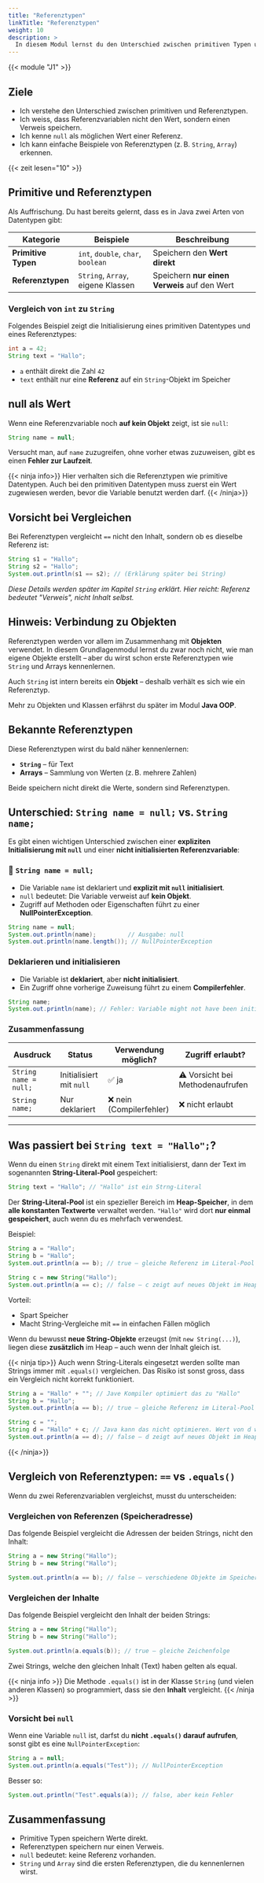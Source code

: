 ```yaml
---
title: "Referenztypen"
linkTitle: "Referenztypen"
weight: 10
description: >
  In diesem Modul lernst du den Unterschied zwischen primitiven Typen und Referenztypen kennen.
---
```


{{< module "J1" >}}

## Ziele

- Ich verstehe den Unterschied zwischen primitiven und Referenztypen.
- Ich weiss, dass Referenzvariablen nicht den Wert, sondern einen Verweis speichern.
- Ich kenne `null` als möglichen Wert einer Referenz.
- Ich kann einfache Beispiele von Referenztypen (z. B. `String`, `Array`) erkennen.

{{< zeit lesen="10" >}}

## Primitive und Referenztypen

Als Auffrischung. Du hast bereits gelernt, dass es in Java zwei Arten von Datentypen gibt:

| Kategorie           | Beispiele                          | Beschreibung                                 |
| ------------------- | ---------------------------------- | -------------------------------------------- |
| **Primitive Typen** | `int`, `double`, `char`, `boolean` | Speichern den **Wert direkt**                |
| **Referenztypen**   | `String`, `Array`, eigene Klassen  | Speichern **nur einen Verweis** auf den Wert |

### Vergleich von `int` zu `String`

Folgendes Beispiel zeigt die Initialisierung eines primitiven Datentypes und eines Referenztypes:

```java
int a = 42;
String text = "Hallo";
```

- `a` enthält direkt die Zahl `42`
- `text` enthält nur eine **Referenz** auf ein `String`-Objekt im Speicher

## null als Wert

Wenn eine Referenzvariable noch **auf kein Objekt** zeigt, ist sie `null`:

```java
String name = null;
```

Versucht man, auf `name` zuzugreifen, ohne vorher etwas zuzuweisen, gibt es einen **Fehler zur Laufzeit**.

{{< ninja info>}}
Hier verhalten sich die Referenztypen wie primitive Datentypen. Auch bei den primitiven Datentypen muss zuerst ein Wert
zugewiesen werden, bevor die Variable benutzt werden darf.
{{< /ninja>}}

## Vorsicht bei Vergleichen

Bei Referenztypen vergleicht `==` nicht den Inhalt, sondern ob es dieselbe Referenz ist:

```java
String s1 = "Hallo";
String s2 = "Hallo";
System.out.println(s1 == s2); // (Erklärung später bei String)
```

_Diese Details werden später im Kapitel `String` erklärt. Hier reicht: Referenz bedeutet "Verweis", nicht Inhalt selbst._

## Hinweis: Verbindung zu Objekten

Referenztypen werden vor allem im Zusammenhang mit **Objekten** verwendet. In diesem Grundlagenmodul lernst du zwar noch nicht, wie man eigene Objekte erstellt – aber du wirst schon erste Referenztypen wie `String` und Arrays kennenlernen.

Auch `String` ist intern bereits ein **Objekt** – deshalb verhält es sich wie ein Referenztyp.

Mehr zu Objekten und Klassen erfährst du später im Modul **Java OOP**.

## Bekannte Referenztypen

Diese Referenztypen wirst du bald näher kennenlernen:

- **`String`** – für Text
- **Arrays** – Sammlung von Werten (z. B. mehrere Zahlen)

Beide speichern nicht direkt die Werte, sondern sind Referenztypen.

## Unterschied: `String name = null;` vs. `String name;`

Es gibt einen wichtigen Unterschied zwischen einer **expliziten Initialisierung mit `null`** und einer **nicht initialisierten Referenzvariable**:

### 🧪 `String name = null;`

- Die Variable `name` ist deklariert und **explizit mit `null` initialisiert**.
- `null` bedeutet: Die Variable verweist auf **kein Objekt**.
- Zugriff auf Methoden oder Eigenschaften führt zu einer **NullPointerException**.

```java
String name = null;
System.out.println(name);         // Ausgabe: null
System.out.println(name.length()); // NullPointerException
```

### Deklarieren und initialisieren

- Die Variable ist **deklariert**, aber **nicht initialisiert**.
- Ein Zugriff ohne vorherige Zuweisung führt zu einem **Compilerfehler**.

```java
String name;
System.out.println(name); // Fehler: Variable might not have been initialized
```

### Zusammenfassung

| Ausdruck              | Status                   | Verwendung möglich?      | Zugriff erlaubt?                 |
| --------------------- | ------------------------ | ------------------------ | -------------------------------- |
| `String name = null;` | Initialisiert mit `null` | ✅ ja                    | ⚠️ Vorsicht bei Methodenaufrufen |
| `String name;`        | Nur deklariert           | ❌ nein (Compilerfehler) | ❌ nicht erlaubt                 |

---

## Was passiert bei `String text = "Hallo";`?

Wenn du einen `String` direkt mit einem Text initialisierst, dann der Text im sogenannten **String-Literal-Pool**
gespeichert:

```java
String text = "Hallo"; // "Hallo" ist ein Strng-Literal
```

Der **String-Literal-Pool** ist ein spezieller Bereich im **Heap-Speicher**, in dem **alle konstanten Textwerte**
verwaltet werden. `"Hallo"` wird dort **nur einmal gespeichert**, auch wenn du es mehrfach verwendest.

Beispiel:

```java
String a = "Hallo";
String b = "Hallo";
System.out.println(a == b); // true – gleiche Referenz im Literal-Pool

String c = new String("Hallo");
System.out.println(a == c); // false – c zeigt auf neues Objekt im Heap
```

Vorteil:

- Spart Speicher
- Macht String-Vergleiche mit `==` in einfachen Fällen möglich

Wenn du bewusst **neue String-Objekte** erzeugst (mit `new String(...)`), liegen diese **zusätzlich** im Heap – auch wenn der Inhalt gleich ist.

{{< ninja tip>}}
Auch wenn String-Literals eingesetzt werden sollte man Strings immer mit `.equals()` vergleichen. Das Risiko ist sonst gross, dass ein Vergleich nicht korrekt funktioniert.

```java
String a = "Hallo" + ""; // Jave Kompiler optimiert das zu "Hallo"
String b = "Hallo";
System.out.println(a == b); // true – gleiche Referenz im Literal-Pool

String c = "";
String d = "Hallo" + c; // Java kann das nicht optimieren. Wert von d wird zur Laufzeit berechnet.
System.out.println(a == d); // false – d zeigt auf neues Objekt im Heap
```

{{< /ninja>}}

## Vergleich von Referenztypen: `==` vs `.equals()`

Wenn du zwei Referenzvariablen vergleichst, musst du unterscheiden:

### Vergleichen von Referenzen (Speicheradresse)

Das folgende Beispiel vergleicht die Adressen der beiden Strings, nicht den Inhalt:

```java
String a = new String("Hallo");
String b = new String("Hallo");

System.out.println(a == b); // false – verschiedene Objekte im Speicher
```

### Vergleichen der Inhalte

Das folgende Beispiel vergleicht den Inhalt der beiden Strings:

```java
String a = new String("Hallo");
String b = new String("Hallo");

System.out.println(a.equals(b)); // true – gleiche Zeichenfolge
```

Zwei Strings, welche den gleichen Inhalt (Text) haben gelten als equal.

{{< ninja info >}}
Die Methode `.equals()` ist in der Klasse `String` (und vielen anderen Klassen) so programmiert, dass sie den **Inhalt** vergleicht.
{{< /ninja >}}

### Vorsicht bei `null`

Wenn eine Variable `null` ist, darfst du **nicht `.equals()` darauf aufrufen**, sonst gibt es eine `NullPointerException`:

```java
String a = null;
System.out.println(a.equals("Test")); // NullPointerException
```

Besser so:

```java
System.out.println("Test".equals(a)); // false, aber kein Fehler
```

## Zusammenfassung

- Primitive Typen speichern Werte direkt.
- Referenztypen speichern nur einen Verweis.
- `null` bedeutet: keine Referenz vorhanden.
- `String` und `Array` sind die ersten Referenztypen, die du kennenlernen wirst.
